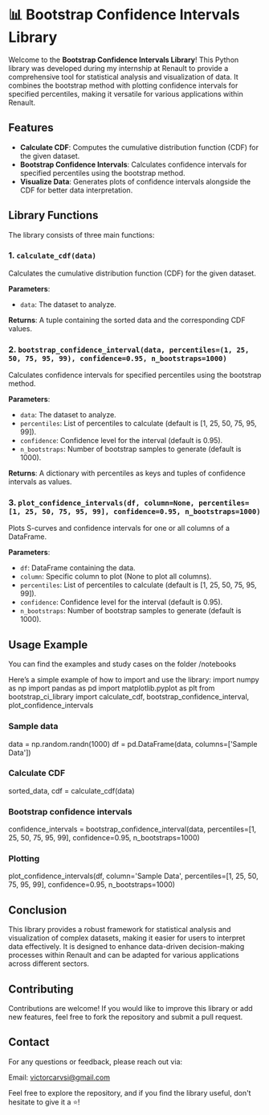 # 📊 **Bootstrap Confidence Intervals Library**

Welcome to the **Bootstrap Confidence Intervals Library**! This Python library was developed during my internship at Renault to provide a comprehensive tool for statistical analysis and visualization of data. It combines the bootstrap method with plotting confidence intervals for specified percentiles, making it versatile for various applications within Renault.

## Features
- **Calculate CDF**: Computes the cumulative distribution function (CDF) for the given dataset.
- **Bootstrap Confidence Intervals**: Calculates confidence intervals for specified percentiles using the bootstrap method.
- **Visualize Data**: Generates plots of confidence intervals alongside the CDF for better data interpretation.

## Library Functions
The library consists of three main functions:

### 1. `calculate_cdf(data)`
Calculates the cumulative distribution function (CDF) for the given dataset.

**Parameters**:
- `data`: The dataset to analyze.

**Returns**: A tuple containing the sorted data and the corresponding CDF values.

### 2. `bootstrap_confidence_interval(data, percentiles=(1, 25, 50, 75, 95, 99), confidence=0.95, n_bootstraps=1000)`
Calculates confidence intervals for specified percentiles using the bootstrap method.

**Parameters**:
- `data`: The dataset to analyze.
- `percentiles`: List of percentiles to calculate (default is [1, 25, 50, 75, 95, 99]).
- `confidence`: Confidence level for the interval (default is 0.95).
- `n_bootstraps`: Number of bootstrap samples to generate (default is 1000).

**Returns**: A dictionary with percentiles as keys and tuples of confidence intervals as values.

### 3. `plot_confidence_intervals(df, column=None, percentiles=[1, 25, 50, 75, 95, 99], confidence=0.95, n_bootstraps=1000)`
Plots S-curves and confidence intervals for one or all columns of a DataFrame.

**Parameters**:
- `df`: DataFrame containing the data.
- `column`: Specific column to plot (None to plot all columns).
- `percentiles`: List of percentiles to calculate (default is [1, 25, 50, 75, 95, 99]).
- `confidence`: Confidence level for the interval (default is 0.95).
- `n_bootstraps`: Number of bootstrap samples to generate (default is 1000).

## Usage Example

You can find the examples and study cases on the folder /notebooks

Here’s a simple example of how to import and use the library:
import numpy as np
import pandas as pd
import matplotlib.pyplot as plt
from bootstrap_ci_library import calculate_cdf, bootstrap_confidence_interval, plot_confidence_intervals

### Sample data
data = np.random.randn(1000)
df = pd.DataFrame(data, columns=['Sample Data'])

### Calculate CDF
sorted_data, cdf = calculate_cdf(data)

### Bootstrap confidence intervals
confidence_intervals = bootstrap_confidence_interval(data, percentiles=[1, 25, 50, 75, 95, 99], confidence=0.95, n_bootstraps=1000)

### Plotting
plot_confidence_intervals(df, column='Sample Data', percentiles=[1, 25, 50, 75, 95, 99], confidence=0.95, n_bootstraps=1000)

## Conclusion

This library provides a robust framework for statistical analysis and visualization of complex datasets, making it easier for users to interpret data effectively. It is designed to enhance data-driven decision-making processes within Renault and can be adapted for various applications across different sectors.

## Contributing

Contributions are welcome! If you would like to improve this library or add new features, feel free to fork the repository and submit a pull request.

## Contact

For any questions or feedback, please reach out via:

Email: victorcarvsi@gmail.com

Feel free to explore the repository, and if you find the library useful, don't hesitate to give it a ⭐!

